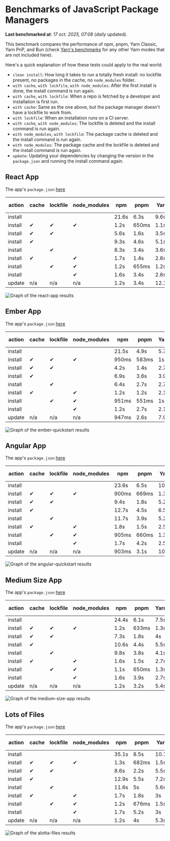 # Benchmarks of JavaScript Package Managers

**Last benchmarked at**: _17 oct. 2025, 07:08_ (_daily_ updated).

This benchmark compares the performance of npm, pnpm, Yarn Classic, Yarn PnP, and Bun (check [Yarn's benchmarks](https://yarnpkg.com/benchmarks) for any other Yarn modes that are not included here).

Here's a quick explanation of how these tests could apply to the real world:

- `clean install`: How long it takes to run a totally fresh install: no lockfile present, no packages in the cache, no `node_modules` folder.
- `with cache`, `with lockfile`, `with node_modules`: After the first install is done, the install command is run again.
- `with cache`, `with lockfile`: When a repo is fetched by a developer and installation is first run.
- `with cache`: Same as the one above, but the package manager doesn't have a lockfile to work from.
- `with lockfile`: When an installation runs on a CI server.
- `with cache`, `with node_modules`: The lockfile is deleted and the install command is run again.
- `with node_modules`, `with lockfile`: The package cache is deleted and the install command is run again.
- `with node_modules`: The package cache and the lockfile is deleted and the install command is run again.
- `update`: Updating your dependencies by changing the version in the `package.json` and running the install command again.

## React App

The app's `package.json` [here](./fixtures/react-app/package.json)

| action  | cache | lockfile | node_modules| npm | pnpm | Yarn | Yarn PnP | Bun |
| ---     | ---   | ---      | ---         | --- | ---  | ---  | ---      | --- |
| install |       |          |             | 21.6s | 6.3s | 9.6s | 2.7s | 1.4s |
| install | ✔     | ✔        | ✔           | 1.2s | 650ms | 1.1s | n/a | 34ms |
| install | ✔     | ✔        |             | 5.6s | 1.6s | 3.5s | 990ms | 436ms |
| install | ✔     |          |             | 9.3s | 4.6s | 5.1s | 2.3s | 408ms |
| install |       | ✔        |             | 8.3s | 3.4s | 3.6s | 984ms | 413ms |
| install | ✔     |          | ✔           | 1.7s | 1.4s | 2.6s | n/a | 34ms |
| install |       | ✔        | ✔           | 1.2s | 655ms | 1.2s | n/a | 30ms |
| install |       |          | ✔           | 1.6s | 3.4s | 2.6s | n/a | 30ms |
| update  | n/a | n/a | n/a | 1.2s | 3.4s | 12.1s | 3.1s | 34ms |

<img alt="Graph of the react-app results" src="results/img/react-app.svg" />

## Ember App

The app's `package.json` [here](./fixtures/ember-quickstart/package.json)

| action  | cache | lockfile | node_modules| npm | pnpm | Yarn | Yarn PnP | Bun |
| ---     | ---   | ---      | ---         | --- | ---  | ---  | ---      | --- |
| install |       |          |             | 21.5s | 4.9s | 5.7s | 2.3s | 981ms |
| install | ✔     | ✔        | ✔           | 950ms | 583ms | 1s | n/a | 26ms |
| install | ✔     | ✔        |             | 4.2s | 1.4s | 2.7s | 860ms | 315ms |
| install | ✔     |          |             | 6.9s | 3.6s | 3.9s | 2s | 315ms |
| install |       | ✔        |             | 6.4s | 2.7s | 2.7s | 861ms | 335ms |
| install | ✔     |          | ✔           | 1.2s | 1.2s | 2.1s | n/a | 28ms |
| install |       | ✔        | ✔           | 951ms | 551ms | 1s | n/a | 24ms |
| install |       |          | ✔           | 1.2s | 2.7s | 2.1s | n/a | 24ms |
| update  | n/a | n/a | n/a | 947ms | 2.6s | 7.9s | 2.8s | 26ms |

<img alt="Graph of the ember-quickstart results" src="results/img/ember-quickstart.svg" />

## Angular App

The app's `package.json` [here](./fixtures/angular-quickstart/package.json)

| action  | cache | lockfile | node_modules| npm | pnpm | Yarn | Yarn PnP | Bun |
| ---     | ---   | ---      | ---         | --- | ---  | ---  | ---      | --- |
| install |       |          |             | 23.6s | 6.5s | 10.7s | 2.8s | 1.6s |
| install | ✔     | ✔        | ✔           | 900ms | 669ms | 1.3s | n/a | 28ms |
| install | ✔     | ✔        |             | 9.4s | 1.8s | 5.2s | 1.2s | 833ms |
| install | ✔     |          |             | 12.7s | 4.5s | 6.5s | 2.3s | 793ms |
| install |       | ✔        |             | 11.7s | 3.9s | 5.2s | 1.2s | 794ms |
| install | ✔     |          | ✔           | 1.8s | 1.5s | 2.5s | n/a | 27ms |
| install |       | ✔        | ✔           | 905ms | 660ms | 1.3s | n/a | 25ms |
| install |       |          | ✔           | 1.7s | 4.2s | 2.5s | n/a | 24ms |
| update  | n/a | n/a | n/a | 903ms | 3.1s | 10s | 2.7s | 32ms |

<img alt="Graph of the angular-quickstart results" src="results/img/angular-quickstart.svg" />

## Medium Size App

The app's `package.json` [here](./fixtures/medium-size-app/package.json)

| action  | cache | lockfile | node_modules| npm | pnpm | Yarn | Yarn PnP | Bun |
| ---     | ---   | ---      | ---         | --- | ---  | ---  | ---      | --- |
| install |       |          |             | 24.4s | 6.1s | 7.5s | 2.9s | 1.6s |
| install | ✔     | ✔        | ✔           | 1.2s | 633ms | 1.3s | n/a | 31ms |
| install | ✔     | ✔        |             | 7.3s | 1.8s | 4s | 1.1s | 467ms |
| install | ✔     |          |             | 10.6s | 4.4s | 5.5s | 2.5s | 473ms |
| install |       | ✔        |             | 9.8s | 3.8s | 4.1s | 1.1s | 456ms |
| install | ✔     |          | ✔           | 1.6s | 1.5s | 2.7s | n/a | 30ms |
| install |       | ✔        | ✔           | 1.1s | 650ms | 1.3s | n/a | 27ms |
| install |       |          | ✔           | 1.6s | 3.9s | 2.7s | n/a | 27ms |
| update  | n/a | n/a | n/a | 1.2s | 3.2s | 5.4s | 2.4s | 37ms |

<img alt="Graph of the medium-size-app results" src="results/img/medium-size-app.svg" />

## Lots of Files

The app's `package.json` [here](./fixtures/alotta-files/package.json)

| action  | cache | lockfile | node_modules| npm | pnpm | Yarn | Yarn PnP | Bun |
| ---     | ---   | ---      | ---         | --- | ---  | ---  | ---      | --- |
| install |       |          |             | 35.1s | 8.5s | 10.1s | 3.4s | 1.8s |
| install | ✔     | ✔        | ✔           | 1.3s | 682ms | 1.5s | n/a | 39ms |
| install | ✔     | ✔        |             | 8.6s | 2.2s | 5.5s | 1.3s | 685ms |
| install | ✔     |          |             | 12.9s | 5.5s | 7.2s | 2.8s | 677ms |
| install |       | ✔        |             | 11.6s | 5s | 5.6s | 1.3s | 680ms |
| install | ✔     |          | ✔           | 1.7s | 1.8s | 3s | n/a | 38ms |
| install |       | ✔        | ✔           | 1.2s | 676ms | 1.5s | n/a | 34ms |
| install |       |          | ✔           | 1.7s | 5.2s | 3s | n/a | 35ms |
| update  | n/a | n/a | n/a | 1.2s | 4s | 5.3s | 2.9s | 96ms |

<img alt="Graph of the alotta-files results" src="results/img/alotta-files.svg" />